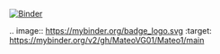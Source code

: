 [![Binder](https://mybinder.org/badge_logo.svg)](https://mybinder.org/v2/gh/MateoVG01/Mateo1/main)

.. image:: https://mybinder.org/badge_logo.svg
 :target: https://mybinder.org/v2/gh/MateoVG01/Mateo1/main
